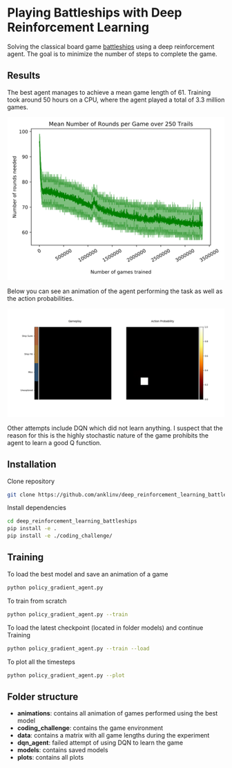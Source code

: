 # Playing Battleships with Deep Reinforcement Learning
Solving the classical board game [battleships](https://en.wikipedia.org/wiki/Battleship_(game)) using a deep reinforcement agent. The goal is to minimize the number of steps to complete the game.

## Results
The best agent manages to achieve a mean game length of 61. Training took around 50 hours on a CPU, where the agent played a total of 3.3 million games.

![plot](https://github.com/anklinv/deep_reinforcement_learning_battleships/blob/master/plots/mean_with_25_and_75_percentiles.svg)

Below you can see an animation of the agent performing the task as well as the action probabilities.

![animation](https://github.com/anklinv/deep_reinforcement_learning_battleships/blob/master/animations/battleships_61.gif)

Other attempts include DQN which did not learn anything. I suspect that the reason for this is the highly stochastic nature of the game prohibits the agent to learn a good Q function.

## Installation
Clone repository
```Bash
git clone https://github.com/anklinv/deep_reinforcement_learning_battleships
```

Install dependencies
```Bash
cd deep_reinforcement_learning_battleships
pip install -e .
pip install -e ./coding_challenge/
```

## Training
To load the best model and save an animation of a game
```Bash
python policy_gradient_agent.py
```

To train from scratch
```Bash
python policy_gradient_agent.py --train
```

To load the latest checkpoint (located in folder models) and continue Training
```Bash
python policy_gradient_agent.py --train --load
```

To plot all the timesteps
```Bash
python policy_gradient_agent.py --plot
```

## Folder structure
- __animations__: contains all animation of games performed using the best model
- __coding_challenge__: contains the game environment
- __data__: contains a matrix with all game lengths during the experiment
- __dqn_agent__: failed attempt of using DQN to learn the game
- __models__: contains saved models
- __plots__: contains all plots
